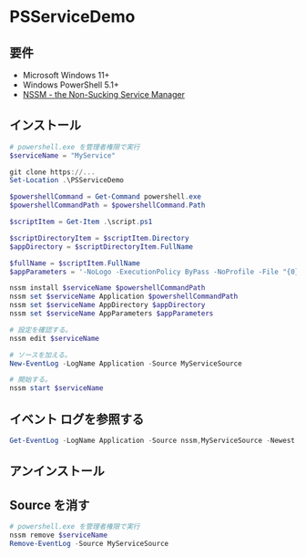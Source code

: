 # PSServiceDemo

## 要件

- Microsoft Windows 11+
- Windows PowerShell 5.1+
- [NSSM - the Non-Sucking Service Manager](https://nssm.cc/)

## インストール

```powershell
# powershell.exe を管理者権限で実行
$serviceName = "MyService"

git clone https://...
Set-Location .\PSServiceDemo

$powershellCommand = Get-Command powershell.exe
$powershellCommandPath = $powershellCommand.Path

$scriptItem = Get-Item .\script.ps1

$scriptDirectoryItem = $scriptItem.Directory
$appDirectory = $scriptDirectoryItem.FullName

$fullName = $scriptItem.FullName
$appParameters = '-NoLogo -ExecutionPolicy ByPass -NoProfile -File "{0}"' -f $fullName

nssm install $serviceName $powershellCommandPath
nssm set $serviceName Application $powershellCommandPath
nssm set $serviceName AppDirectory $appDirectory
nssm set $serviceName AppParameters $appParameters

# 設定を確認する。
nssm edit $serviceName

# ソースを加える。
New-EventLog -LogName Application -Source MyServiceSource

# 開始する。
nssm start $serviceName
```

## イベント ログを参照する

```powershell
Get-EventLog -LogName Application -Source nssm,MyServiceSource -Newest 15
```

## アンインストール

## Source を消す

```powershell
# powershell.exe を管理者権限で実行
nssm remove $serviceName
Remove-EventLog -Source MyServiceSource
```
